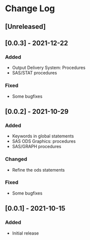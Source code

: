 # Change Log

## [Unreleased]

## [0.0.3] - 2021-12-22
### Added
- Output Delivery System: Procedures
- SAS/STAT procedures
### Fixed
- Some bugfixes

## [0.0.2] - 2021-10-29
### Added
- Keywords in global statements
- SAS ODS Graphics: procedures
- SAS/GRAPH procedures
### Changed
- Refine the ods statements
### Fixed
- Some bugfixes

## [0.0.1] - 2021-10-15
### Added
- Initial release